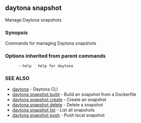## daytona snapshot

Manage Daytona snapshots

### Synopsis

Commands for managing Daytona snapshots

### Options inherited from parent commands

```
      --help   help for daytona
```

### SEE ALSO

* [daytona](daytona.md)  - Daytona CLI
* [daytona snapshot build](daytona_snapshot_build.md)  - Build an snapshot from a Dockerfile
* [daytona snapshot create](daytona_snapshot_create.md)  - Create an snapshot
* [daytona snapshot delete](daytona_snapshot_delete.md)  - Delete a snapshot
* [daytona snapshot list](daytona_snapshot_list.md)  - List all snapshots
* [daytona snapshot push](daytona_snapshot_push.md)  - Push local snapshot
